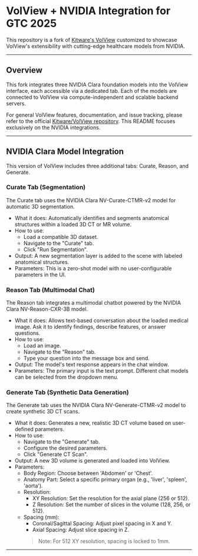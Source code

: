 # VolView + NVIDIA Integration for GTC 2025

This repository is a fork of [Kitware's
VolView](https://github.com/Kitware/VolView) customized to showcase VolView's
extensibility with cutting-edge healthcare models from NVIDIA.

---

## Overview

This fork integrates three NVIDIA Clara foundation models into the VolView
interface, each accessible via a dedicated tab. Each of the models are connected
to VolView via compute-independent and scalable backend servers.

For general VolView features, documentation, and issue tracking, please refer to
the official [Kitware/VolView repository](https://github.com/Kitware/VolView).
This README focuses exclusively on the NVIDIA integrations.

---

## NVIDIA Clara Model Integration

This version of VolView includes three additional tabs: Curate, Reason, and
Generate.

### Curate Tab (Segmentation)

The Curate tab uses the NVIDIA Clara NV-Curate-CTMR-v2 model for automatic 3D
segmentation.

- What it does: Automatically identifies and segments anatomical structures
  within a loaded 3D CT or MR volume.
- How to use:
  - Load a compatible 3D dataset.
  - Navigate to the "Curate" tab.
  - Click "Run Segmentation".
- Output: A new segmentation layer is added to the scene with labeled anatomical
  structures.
- Parameters: This is a zero-shot model with no user-configurable parameters in
  the UI.

### Reason Tab (Multimodal Chat)

The Reason tab integrates a multimodal chatbot powered by the NVIDIA Clara
NV-Reason-CXR-3B model.

- What it does: Allows text-based conversation about the loaded medical image.
  Ask it to identify findings, describe features, or answer questions.
- How to use:
  - Load an image.
  - Navigate to the "Reason" tab.
  - Type your question into the message box and send.
- Output: The model's text response appears in the chat window.
- Parameters: The primary input is the text prompt. Different chat models can be
  selected from the dropdown menu.

### Generate Tab (Synthetic Data Generation)

The Generate tab uses the NVIDIA Clara NV-Generate-CTMR-v2 model to create
synthetic 3D CT scans.

- What it does: Generates a new, realistic 3D CT volume based on user-defined
  parameters.
- How to use:
  - Navigate to the "Generate" tab.
  - Configure the desired parameters.
  - Click "Generate CT Scan".
- Output: A new 3D volume is generated and loaded into VolView.
- Parameters:
  - Body Region: Choose between 'Abdomen' or 'Chest'.
  - Anatomy Part: Select a specific primary organ (e.g., 'liver', 'spleen',
    'aorta').
  - Resolution:
    - XY Resolution: Set the resolution for the axial plane (256 or 512).
    - Z Resolution: Set the number of slices in the volume (128, 256, or 512).
  - Spacing (mm):
    - Coronal/Sagittal Spacing: Adjust pixel spacing in X and Y.
    - Axial Spacing: Adjust slice spacing in Z.
    > Note: For 512 XY resolution, spacing is locked to 1mm.

---
